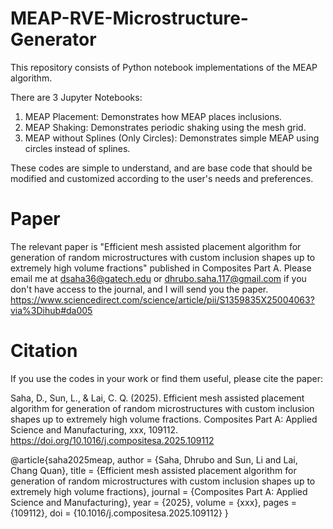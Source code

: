 # MEAP-RVE-Microstructure-Generator
This repository consists of Python notebook implementations of the MEAP algorithm. 

There are 3 Jupyter Notebooks:
1. MEAP Placement: Demonstrates how MEAP places inclusions.
2. MEAP Shaking: Demonstrates periodic shaking using the mesh grid.
3. MEAP without Splines (Only Circles): Demonstrates simple MEAP using circles instead of splines.

These codes are simple to understand, and are base code that should be modified and customized according to the user's needs and preferences. 

# Paper 
The relevant paper is "Efficient mesh assisted placement algorithm for generation of random microstructures with custom inclusion shapes up to extremely high volume fractions" published in Composites Part A. Please email me at dsaha36@gatech.edu or dhrubo.saha.117@gmail.com if you don't have access to the journal, and I will send you the paper.
https://www.sciencedirect.com/science/article/pii/S1359835X25004063?via%3Dihub#da005

# Citation
If you use the codes in your work or find them useful, please cite the paper:

Saha, D., Sun, L., & Lai, C. Q. (2025). Efficient mesh assisted placement algorithm for generation of random microstructures with custom inclusion shapes up to extremely high volume fractions. Composites Part A: Applied Science and Manufacturing, xxx, 109112. https://doi.org/10.1016/j.compositesa.2025.109112

@article{saha2025meap,
  author    = {Saha, Dhrubo and Sun, Li and Lai, Chang Quan},
  title     = {Efficient mesh assisted placement algorithm for generation of random microstructures with custom inclusion shapes up to extremely high volume fractions},
  journal   = {Composites Part A: Applied Science and Manufacturing},
  year      = {2025},
  volume    = {xxx},
  pages     = {109112},
  doi       = {10.1016/j.compositesa.2025.109112}
}

